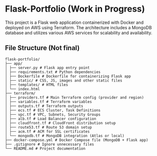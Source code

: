 # Flask-Portfolio (Work in Progress)

This project is a Flask web application containerized with Docker and deployed on AWS using Terraform. The architecture includes a MongoDB database and utilizes various AWS services for scalability and availability.

## File Structure (Not final)

```
flask-portfolio/
├── app/
│ ├── server.py # Flask app entry point
│ ├── requirements.txt # Python dependencies
│ ├── Dockerfile # Dockerfile for containerizing Flask app
│ ├── static/ # CSS, JS, images and other static files
│ ├── templates/ # HTML files
│ └── index.html
├── terraform/
│ ├── providers.tf # Main Terraform config (provider and region)
│ ├── variables.tf # Terraform variables
│ ├── outputs.tf # Terraform outputs
│ ├── ecs.tf # ECS Cluster, Task Definitions
│ ├── vpc.tf # VPC, Subnets, Security Groups
│ ├── alb.tf # Load Balancer configuration
│ ├── cloudfront.tf # CloudFront distribution setup
│ ├── route53.tf # Route 53 domain setup
│ ├── acm.tf # ACM for SSL certificates
│ └── mongodb.tf # MongoDB integration (Atlas or local)
├── docker-compose.yml # Docker Compose file (MongoDB + Flask app)
├── .gitignore # Ignore unnecessary files
└── README.md # Project documentation
```
